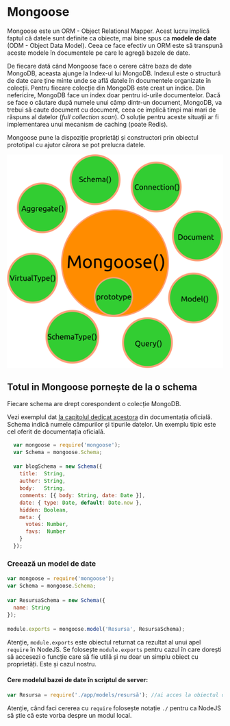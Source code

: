 # Mongoose

Mongoose este un ORM - Object Relational Mapper. Acest lucru implică faptul că datele sunt definite ca obiecte, mai bine spus ca **modele de date** (ODM - Object Data Model). Ceea ce face efectiv un ORM este să transpună aceste modele în documentele pe care le agregă bazele de date.

De fiecare dată când Mongoose face o cerere către baza de date MongoDB, aceasta ajunge la Index-ul lui MongoDB. Indexul este o structură de date care ține minte unde se află datele în documentele organizate în colecții. Pentru fiecare colecție din MongoDB este creat un indice. Din nefericire, MongoDB face un index doar pentru id-urile documentelor. Dacă se face o căutare după numele unui câmp dintr-un document, MongoDB, va trebui să caute document cu document, ceea ce implică timpi mai mari de răspuns al datelor (*full collection scan*). O soluție pentru aceste situații ar fi implementarea unui mecanism de caching (poate Redis).

Mongoose pune la dispoziție proprietăți și constructori prin obiectul prototipal cu ajutor cărora se pot prelucra datele.

![](img/MainAPIs.png)

## Totul in Mongoose pornește de la o schema

Fiecare schema are drept corespondent o colecție MongoDB.

Vezi exemplul dat [la capitolul dedicat acestora](http://mongoosejs.com/docs/guide.html) din documentația oficială.
Schema indică numele câmpurilor și tipurile datelor. Un exemplu tipic este cel oferit de documentația oficială.

```javascript
  var mongoose = require('mongoose');
  var Schema = mongoose.Schema;

  var blogSchema = new Schema({
    title:  String,
    author: String,
    body:   String,
    comments: [{ body: String, date: Date }],
    date: { type: Date, default: Date.now },
    hidden: Boolean,
    meta: {
      votes: Number,
      favs:  Number
    }
  });
```

### Creează un model de date

```javascript
var mongoose = require('mongoose');
var Schema = mongoose.Schema;

var ResursaSchema = new Schema({
  name: String
});

module.exports = mongoose.model('Resursa', ResursaSchema);
```

Atenție, `module.exports` este obiectul returnat ca rezultat al unui apel `require` în NodeJS. Se folosește `module.exports` pentru cazul în care dorești să accesezi o funcție care să fie utilă și nu doar un simplu obiect cu proprietăți. Este și cazul nostru.

#### Cere modelul bazei de date în scriptul de server:

```js
var Resursa = require('./app/models/resursă'); //ai acces la obiectul de tip model Bear
```

Atenție, când faci cererea cu `require` folosește notație `./` pentru ca NodeJS să știe că este vorba despre un modul local.
